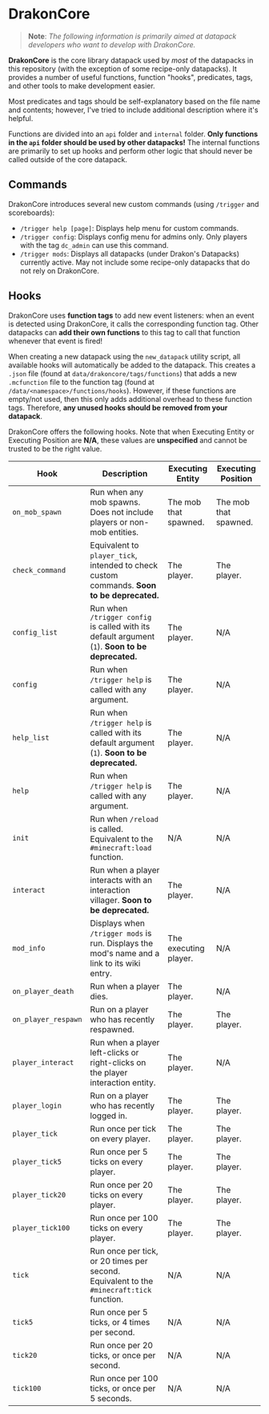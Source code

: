# DrakonCore

> **Note**: *The following information is primarily aimed at datapack developers who want to develop with DrakonCore.*

**DrakonCore** is the core library datapack used by *most* of the datapacks in this repository (with the exception of some recipe-only datapacks). It provides a number of useful functions, function "hooks", predicates, tags, and other tools to make development easier.

Most predicates and tags should be self-explanatory based on the file name and contents; however, I've tried to include additional description where it's helpful.

Functions are divided into an `api` folder and `internal` folder. **Only functions in the `api` folder should be used by other datapacks!** The internal functions are primarily to set up hooks and perform other logic that should never be called outside of the core datapack.

## Commands

DrakonCore introduces several new custom commands (using `/trigger` and scoreboards):

* `/trigger help [page]`: Displays help menu for custom commands.
* `/trigger config`: Displays config menu for admins only. Only players with the tag `dc_admin` can use this command.
* `/trigger mods`: Displays all datapacks (under Drakon's Datapacks) currently active. May not include some recipe-only datapacks that do not rely on DrakonCore.

## Hooks

DrakonCore uses **function tags** to add new event listeners: when an event is detected using DrakonCore, it calls the corresponding function tag. Other datapacks can **add their own functions** to this tag to call that function whenever that event is fired!

When creating a new datapack using the `new_datapack` utility script, all available hooks will automatically be added to the datapack. This creates a `.json` file (found at `data/drakoncore/tags/functions`) that adds a new `.mcfunction` file to the function tag (found at `/data/<namespace>/functions/hooks`). However, if these functions are empty/not used, then this only adds additional overhead to these function tags. Therefore, **any unused hooks should be removed from your datapack**.

DrakonCore offers the following hooks. Note that when Executing Entity or Executing Position are **N/A**, these values are **unspecified** and cannot be trusted to be the right value.

| Hook | Description | Executing Entity | Executing Position |
| --- | --- | --- | --- |
| `on_mob_spawn` | Run when any mob spawns. Does not include players or non-mob entities. | The mob that spawned. | The mob that spawned. |
| `check_command` | Equivalent to `player_tick`, intended to check custom commands. **Soon to be deprecated.** | The player. | The player. |
| `config_list` | Run when `/trigger config` is called with its default argument (`1`). **Soon to be deprecated.** | The player. | N/A |
| `config` | Run when `/trigger help` is called with any argument. | The player. | N/A |
| `help_list` | Run when `/trigger help` is called with its default argument (`1`). **Soon to be deprecated.** | The player. | N/A |
| `help` | Run when `/trigger help` is called with any argument. | The player. | N/A |
| `init` | Run when `/reload` is called. Equivalent to the `#minecraft:load` function. | N/A | N/A
| `interact` | Run when a player interacts with an interaction villager. **Soon to be deprecated.** | The player. | N/A |
| `mod_info` | Displays when `/trigger mods` is run. Displays the mod's name and a link to its wiki entry. | The executing player. | N/A |
| `on_player_death` | Run when a player dies. | The player. | N/A |
| `on_player_respawn` | Run on a player who has recently respawned. | The player. | The player. |
| `player_interact` | Run when a player left-clicks or right-clicks on the player interaction entity. | The player. | N/A |
| `player_login` | Run on a player who has recently logged in. | The player. | The player. |
| `player_tick` | Run once per tick on every player. | The player. | The player. |
| `player_tick5` | Run once per 5 ticks on every player. | The player. | The player. |
| `player_tick20` | Run once per 20 ticks on every player. | The player. | The player. |
| `player_tick100` | Run once per 100 ticks on every player. | The player. | The player. |
| `tick` | Run once per tick, or 20 times per second. Equivalent to the `#minecraft:tick` function. | N/A | N/A |
| `tick5` | Run once per 5 ticks, or 4 times per second. | N/A | N/A |
| `tick20` | Run once per 20 ticks, or once per second. | N/A | N/A |
| `tick100` | Run once per 100 ticks, or once per 5 seconds. | N/A | N/A |
